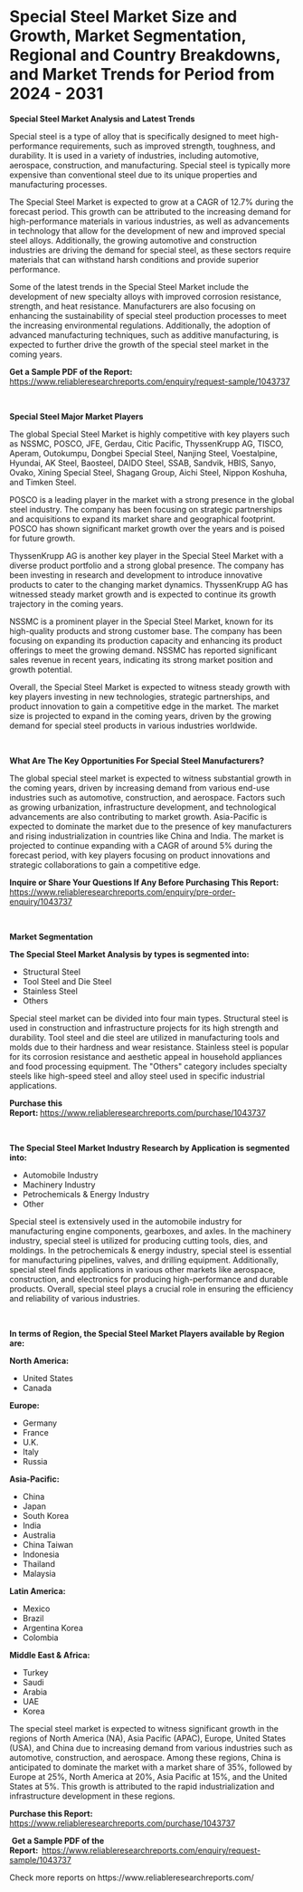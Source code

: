 <p><h1>Special Steel Market Size and Growth, Market Segmentation, Regional and Country Breakdowns, and Market Trends for Period from 2024 -  2031</h1></p><p><strong>Special Steel Market Analysis and Latest Trends</strong></p>
<p><p>Special steel is a type of alloy that is specifically designed to meet high-performance requirements, such as improved strength, toughness, and durability. It is used in a variety of industries, including automotive, aerospace, construction, and manufacturing. Special steel is typically more expensive than conventional steel due to its unique properties and manufacturing processes.</p><p>The Special Steel Market is expected to grow at a CAGR of 12.7% during the forecast period. This growth can be attributed to the increasing demand for high-performance materials in various industries, as well as advancements in technology that allow for the development of new and improved special steel alloys. Additionally, the growing automotive and construction industries are driving the demand for special steel, as these sectors require materials that can withstand harsh conditions and provide superior performance.</p><p>Some of the latest trends in the Special Steel Market include the development of new specialty alloys with improved corrosion resistance, strength, and heat resistance. Manufacturers are also focusing on enhancing the sustainability of special steel production processes to meet the increasing environmental regulations. Additionally, the adoption of advanced manufacturing techniques, such as additive manufacturing, is expected to further drive the growth of the special steel market in the coming years.</p></p>
<p><strong>Get a Sample PDF of the Report:&nbsp;</strong> <a href="https://www.reliableresearchreports.com/enquiry/request-sample/1043737">https://www.reliableresearchreports.com/enquiry/request-sample/1043737</a></p>
<p>&nbsp;</p>
<p><strong>Special Steel Major Market Players</strong></p>
<p><p>The global Special Steel Market is highly competitive with key players such as NSSMC, POSCO, JFE, Gerdau, Citic Pacific, ThyssenKrupp AG, TISCO, Aperam, Outokumpu, Dongbei Special Steel, Nanjing Steel, Voestalpine, Hyundai, AK Steel, Baosteel, DAIDO Steel, SSAB, Sandvik, HBIS, Sanyo, Ovako, Xining Special Steel, Shagang Group, Aichi Steel, Nippon Koshuha, and Timken Steel.</p><p>POSCO is a leading player in the market with a strong presence in the global steel industry. The company has been focusing on strategic partnerships and acquisitions to expand its market share and geographical footprint. POSCO has shown significant market growth over the years and is poised for future growth.</p><p>ThyssenKrupp AG is another key player in the Special Steel Market with a diverse product portfolio and a strong global presence. The company has been investing in research and development to introduce innovative products to cater to the changing market dynamics. ThyssenKrupp AG has witnessed steady market growth and is expected to continue its growth trajectory in the coming years.</p><p>NSSMC is a prominent player in the Special Steel Market, known for its high-quality products and strong customer base. The company has been focusing on expanding its production capacity and enhancing its product offerings to meet the growing demand. NSSMC has reported significant sales revenue in recent years, indicating its strong market position and growth potential.</p><p>Overall, the Special Steel Market is expected to witness steady growth with key players investing in new technologies, strategic partnerships, and product innovation to gain a competitive edge in the market. The market size is projected to expand in the coming years, driven by the growing demand for special steel products in various industries worldwide.</p></p>
<p>&nbsp;</p>
<p><strong>What Are The Key Opportunities For Special Steel Manufacturers?</strong></p>
<p><p>The global special steel market is expected to witness substantial growth in the coming years, driven by increasing demand from various end-use industries such as automotive, construction, and aerospace. Factors such as growing urbanization, infrastructure development, and technological advancements are also contributing to market growth. Asia-Pacific is expected to dominate the market due to the presence of key manufacturers and rising industrialization in countries like China and India. The market is projected to continue expanding with a CAGR of around 5% during the forecast period, with key players focusing on product innovations and strategic collaborations to gain a competitive edge.</p></p>
<p><strong>Inquire or Share Your Questions If Any Before Purchasing This Report:</strong> <a href="https://www.reliableresearchreports.com/enquiry/pre-order-enquiry/1043737">https://www.reliableresearchreports.com/enquiry/pre-order-enquiry/1043737</a></p>
<p>&nbsp;</p>
<p><strong>Market Segmentation</strong></p>
<p><strong>The Special Steel Market Analysis by types is segmented into:</strong></p>
<p><ul><li>Structural Steel</li><li>Tool Steel and Die Steel</li><li>Stainless Steel</li><li>Others</li></ul></p>
<p><p>Special steel market can be divided into four main types. Structural steel is used in construction and infrastructure projects for its high strength and durability. Tool steel and die steel are utilized in manufacturing tools and molds due to their hardness and wear resistance. Stainless steel is popular for its corrosion resistance and aesthetic appeal in household appliances and food processing equipment. The "Others" category includes specialty steels like high-speed steel and alloy steel used in specific industrial applications.</p></p>
<p><strong>Purchase this Report:&nbsp;</strong><a href="https://www.reliableresearchreports.com/purchase/1043737">https://www.reliableresearchreports.com/purchase/1043737</a></p>
<p>&nbsp;</p>
<p><strong>The Special Steel Market Industry Research by Application is segmented into:</strong></p>
<p><ul><li>Automobile Industry</li><li>Machinery Industry</li><li>Petrochemicals & Energy Industry</li><li>Other</li></ul></p>
<p><p>Special steel is extensively used in the automobile industry for manufacturing engine components, gearboxes, and axles. In the machinery industry, special steel is utilized for producing cutting tools, dies, and moldings. In the petrochemicals & energy industry, special steel is essential for manufacturing pipelines, valves, and drilling equipment. Additionally, special steel finds applications in various other markets like aerospace, construction, and electronics for producing high-performance and durable products. Overall, special steel plays a crucial role in ensuring the efficiency and reliability of various industries.</p></p>
<p>&nbsp;</p>
<p><strong>In terms of Region, the Special Steel Market Players available by Region are:</strong></p>
<p>
    <p> <strong> North America: </strong>
        <ul>
            <li>United States</li>
            <li>Canada</li>
        </ul>
        </p> 
    <p> <strong> Europe: </strong>
        <ul>
            <li>Germany</li>
            <li>France</li>
            <li>U.K.</li>
            <li>Italy</li>
            <li>Russia</li>
        </ul>
        </p> 
    <p> <strong> Asia-Pacific: </strong>
        <ul>
            <li>China</li>
            <li>Japan</li>
            <li>South Korea</li>
            <li>India</li>
            <li>Australia</li>
            <li>China Taiwan</li>
            <li>Indonesia</li>
            <li>Thailand</li>
            <li>Malaysia</li>
        </ul>
        </p> 
    <p> <strong> Latin America: </strong>
        <ul>
            <li>Mexico</li>
            <li>Brazil</li>
            <li>Argentina Korea</li>
            <li>Colombia</li>
        </ul>
        </p> 
    <p> <strong> Middle East & Africa: </strong>
        <ul>
            <li>Turkey</li>
            <li>Saudi</li>
            <li>Arabia</li>
            <li>UAE</li>
            <li>Korea</li>
        </ul>
    </p>
    </p>
<p><p>The special steel market is expected to witness significant growth in the regions of North America (NA), Asia Pacific (APAC), Europe, United States (USA), and China due to increasing demand from various industries such as automotive, construction, and aerospace. Among these regions, China is anticipated to dominate the market with a market share of 35%, followed by Europe at 25%, North America at 20%, Asia Pacific at 15%, and the United States at 5%. This growth is attributed to the rapid industrialization and infrastructure development in these regions.</p></p>
<p><strong>Purchase this Report: </strong><a href="https://www.reliableresearchreports.com/purchase/1043737">https://www.reliableresearchreports.com/purchase/1043737</a></p>
<p>&nbsp;<strong>Get a Sample PDF of the Report:&nbsp;&nbsp;</strong><a href="https://www.reliableresearchreports.com/enquiry/request-sample/1043737">https://www.reliableresearchreports.com/enquiry/request-sample/1043737</a></p>
<p><strong></strong></p>
<p>Check more reports on https://www.reliableresearchreports.com/</p>